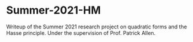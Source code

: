 # Summer-2021-HM
Writeup of the Summer 2021 research project on quadratic forms and the Hasse principle. Under the supervision of Prof. Patrick Allen.
